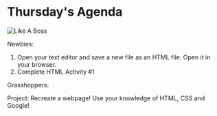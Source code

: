Thursday's Agenda
=================

![Like A Boss](https://media.giphy.com/media/ZhpVK9YhTyRLa/giphy.gif)

Newbies:

1. Open your text editor and save a new file as an HTML file. Open it in your browser.
2. Complete HTML Activity #1


Grasshoppers:

Project: Recreate a webpage! Use your knowledge of HTML, CSS and Google!



